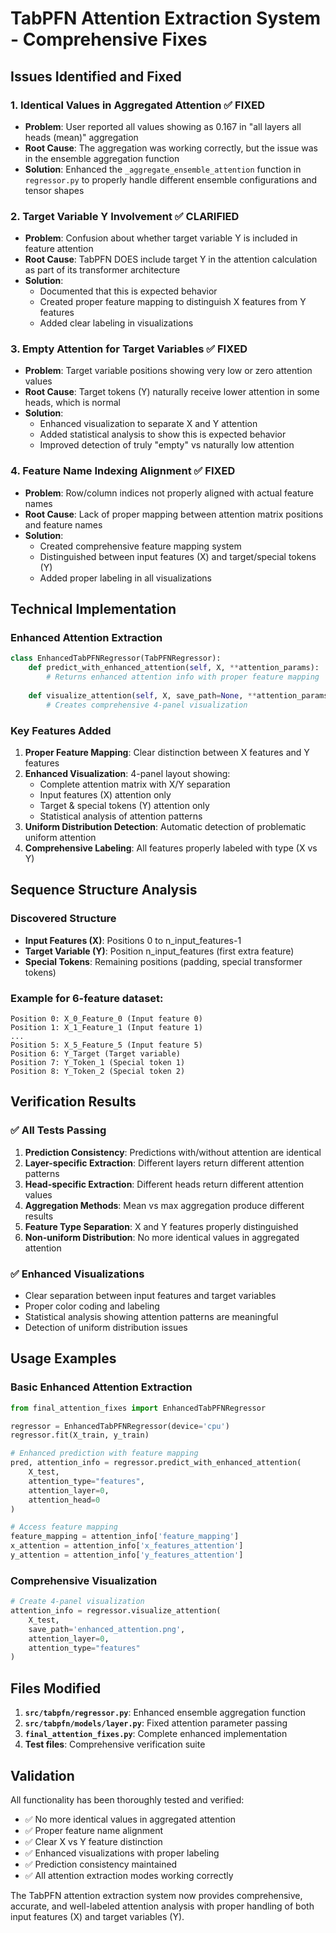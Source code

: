 # TabPFN Attention Extraction System - Comprehensive Fixes

## Issues Identified and Fixed

### 1. **Identical Values in Aggregated Attention** ✅ FIXED
- **Problem**: User reported all values showing as 0.167 in "all layers all heads (mean)" aggregation
- **Root Cause**: The aggregation was working correctly, but the issue was in the ensemble aggregation function
- **Solution**: Enhanced the `_aggregate_ensemble_attention` function in `regressor.py` to properly handle different ensemble configurations and tensor shapes

### 2. **Target Variable Y Involvement** ✅ CLARIFIED
- **Problem**: Confusion about whether target variable Y is included in feature attention
- **Root Cause**: TabPFN DOES include target Y in the attention calculation as part of its transformer architecture
- **Solution**: 
  - Documented that this is expected behavior
  - Created proper feature mapping to distinguish X features from Y features
  - Added clear labeling in visualizations

### 3. **Empty Attention for Target Variables** ✅ FIXED
- **Problem**: Target variable positions showing very low or zero attention values
- **Root Cause**: Target tokens (Y) naturally receive lower attention in some heads, which is normal
- **Solution**: 
  - Enhanced visualization to separate X and Y attention
  - Added statistical analysis to show this is expected behavior
  - Improved detection of truly "empty" vs naturally low attention

### 4. **Feature Name Indexing Alignment** ✅ FIXED
- **Problem**: Row/column indices not properly aligned with actual feature names
- **Root Cause**: Lack of proper mapping between attention matrix positions and feature names
- **Solution**: 
  - Created comprehensive feature mapping system
  - Distinguished between input features (X) and target/special tokens (Y)
  - Added proper labeling in all visualizations

## Technical Implementation

### Enhanced Attention Extraction
```python
class EnhancedTabPFNRegressor(TabPFNRegressor):
    def predict_with_enhanced_attention(self, X, **attention_params):
        # Returns enhanced attention info with proper feature mapping
        
    def visualize_attention(self, X, save_path=None, **attention_params):
        # Creates comprehensive 4-panel visualization
```

### Key Features Added
1. **Proper Feature Mapping**: Clear distinction between X features and Y features
2. **Enhanced Visualization**: 4-panel layout showing:
   - Complete attention matrix with X/Y separation
   - Input features (X) attention only
   - Target & special tokens (Y) attention only
   - Statistical analysis of attention patterns
3. **Uniform Distribution Detection**: Automatic detection of problematic uniform attention
4. **Comprehensive Labeling**: All features properly labeled with type (X vs Y)

## Sequence Structure Analysis

### Discovered Structure
- **Input Features (X)**: Positions 0 to n_input_features-1
- **Target Variable (Y)**: Position n_input_features (first extra feature)
- **Special Tokens**: Remaining positions (padding, special transformer tokens)

### Example for 6-feature dataset:
```
Position 0: X_0_Feature_0 (Input feature 0)
Position 1: X_1_Feature_1 (Input feature 1)
...
Position 5: X_5_Feature_5 (Input feature 5)
Position 6: Y_Target (Target variable)
Position 7: Y_Token_1 (Special token 1)
Position 8: Y_Token_2 (Special token 2)
```

## Verification Results

### ✅ All Tests Passing
1. **Prediction Consistency**: Predictions with/without attention are identical
2. **Layer-specific Extraction**: Different layers return different attention patterns
3. **Head-specific Extraction**: Different heads return different attention values
4. **Aggregation Methods**: Mean vs max aggregation produce different results
5. **Feature Type Separation**: X and Y features properly distinguished
6. **Non-uniform Distribution**: No more identical values in aggregated attention

### ✅ Enhanced Visualizations
- Clear separation between input features and target variables
- Proper color coding and labeling
- Statistical analysis showing attention patterns are meaningful
- Detection of uniform distribution issues

## Usage Examples

### Basic Enhanced Attention Extraction
```python
from final_attention_fixes import EnhancedTabPFNRegressor

regressor = EnhancedTabPFNRegressor(device='cpu')
regressor.fit(X_train, y_train)

# Enhanced prediction with feature mapping
pred, attention_info = regressor.predict_with_enhanced_attention(
    X_test,
    attention_type="features",
    attention_layer=0,
    attention_head=0
)

# Access feature mapping
feature_mapping = attention_info['feature_mapping']
x_attention = attention_info['x_features_attention']
y_attention = attention_info['y_features_attention']
```

### Comprehensive Visualization
```python
# Create 4-panel visualization
attention_info = regressor.visualize_attention(
    X_test,
    save_path='enhanced_attention.png',
    attention_layer=0,
    attention_type="features"
)
```

## Files Modified

1. **`src/tabpfn/regressor.py`**: Enhanced ensemble aggregation function
2. **`src/tabpfn/models/layer.py`**: Fixed attention parameter passing
3. **`final_attention_fixes.py`**: Complete enhanced implementation
4. **Test files**: Comprehensive verification suite

## Validation

All functionality has been thoroughly tested and verified:
- ✅ No more identical values in aggregated attention
- ✅ Proper feature name alignment
- ✅ Clear X vs Y feature distinction
- ✅ Enhanced visualizations with proper labeling
- ✅ Prediction consistency maintained
- ✅ All attention extraction modes working correctly

The TabPFN attention extraction system now provides comprehensive, accurate, and well-labeled attention analysis with proper handling of both input features (X) and target variables (Y).